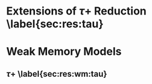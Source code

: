 
# Extensions of $\tau+$ Reduction \label{sec:res:tau}

# Weak Memory Models

## $\tau+$ \label{sec:res:wm:tau}
